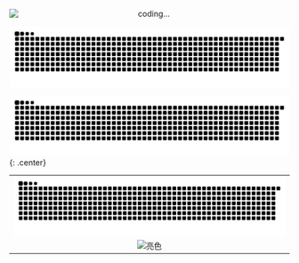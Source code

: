 <p align="center">
  <img src="https://cdn.jsdelivr.net/gh/cuikeyao/cdn/static/gif/coding.gif" alt="coding..." style="display: block; margin: 0 auto; " />
</p>

<p align="center">
  <img src="https://raw.githubusercontent.com/cuikeyao/cuikeyao/output/github-contribution-grid-snake.svg" alt="coding..." style="display: block; margin: 0 auto; " />
</p>


![亮色](https://raw.githubusercontent.com/cuikeyao/cuikeyao/output/github-contribution-grid-snake.svg){: .center}


| |
|:---------------:|
| ![亮色](https://raw.githubusercontent.com/cuikeyao/cuikeyao/output/github-contribution-grid-snake.svg) |
| ![亮色](https://cdn.jsdelivr.net/gh/cuikeyao/cdn/static/gif/coding.gif) |
